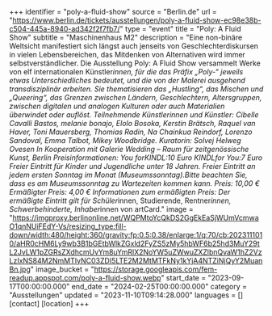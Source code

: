 +++
identifier = "poly-a-fluid-show"
source = "Berlin.de"
url = "https://www.berlin.de/tickets/ausstellungen/poly-a-fluid-show-ec98e38b-c504-445a-8940-ad342f2f7fb7/"
type = "event"
title = "Poly: A Fluid Show"
subtitle = "Maschinenhaus M2"
description = "Eine non-binäre Weltsicht manifestiert sich längst auch jenseits von Geschlechterdiskursen in vielen Lebensbereichen, das Mitdenken von Alternativen wird immer selbstverständlicher.
Die Ausstellung Poly: A Fluid Show versammelt Werke von elf internationalen Künstler*innen, für die das Präfix „Poly-“ jeweils etwas Unterschiedliches bedeutet, und die von der Malerei ausgehend transdisziplinär arbeiten. Sie thematisieren das „Hustling“, das Mischen und „Queering“, das Grenzen zwischen Ländern, Geschlechtern, Altersgruppen, zwischen digitalen und analogen Kulturen oder auch Materialien überwindet oder auflöst.
Teilnehmende Künstlerinnen und Künstler: Cibelle Cavalli Bastos, melanie bonajo, Elolo Bosoka, Kerstin Brätsch, Raquel van Haver, Toni Mauersberg, Thomias Radin, Na Chainkua Reindorf, Lorenzo Sandoval, Emma Talbot, Mikey Woodbridge. Kuratorin: Solvej Helweg Ovesen
In Kooperation mit Galerie Wedding – Raum für zeitgenössische Kunst, Berlin
Preisinformationen: You forKINDL:10 Euro
KINDLfor You:7 Euro
Freier Eintritt für Kinder und Jugendliche unter 18 Jahren.
Freier Eintritt an jedem ersten Sonntag im Monat (Museumssonntag).Bitte beachten Sie, dass es am Museumssonntag zu Wartezeiten kommen kann.
Preis: 10,00 €
Ermäßigter Preis: 4,00 €
Informationen zum ermäßigten Preis: Der ermäßigte Eintritt gilt für Schüler*innen, Studierende, Rentner*innen, Schwerbehinderte, Inhaber*innen von artCard."
image = "https://imgproxy.berlinonline.net/WQPMtoYcQkDS2GgEkEaSjWUmVcmwaO1qnNUiFEdY-Vs/resizing_type:fill-down/width:480/height:360/gravity:fp:0.5:0.38/enlarge:1/q:70/cb:2023111010/aHR0cHM6Ly9wb3B1bGEtbWlkZGxld2FyZS5zMy5hbWF6b25hd3MuY29tL2JvLW1pZGRsZXdhcmUvYm8uYmRlX2NoYW5uZWwuZXZlbnQvaW1hZ2VzLzIxNS84M2NmMTIyNC03ZDI5LTE2M2MtMTFkNy1kYjA4NTZiNjQyY2MuanBn.jpg"
image_bucket = "https://storage.googleapis.com/fem-readup.appspot.com/poly-a-fluid-show.webp"
start_date = "2023-09-17T00:00:00.000"
end_date = "2024-02-25T00:00:00.000"
category = "Ausstellungen"
updated = "2023-11-10T09:14:28.000"
languages = []
[contact]
[location]
+++